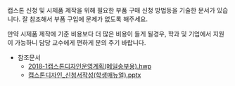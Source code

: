캡스톤 신청 및 시제품 제작을 위해 필요한 부품 구매 신청 방법등을 기술한 문서가 있습니다.
잘 참조해서 부품 구입에 문제가 없도록 해주세요.

만약 시제품 제작에 기준 비용보다 더 많은 비용이 들게 될경우, 학과 및 기업에서 지원이 가능하니 담당 교수에게 편하게 문의 주기 바랍니다.

 * 참조문서
    - [2018-1캡스톤디자인운영계획(메일송부용).hwp](https://github.com/jeonggunlee/Capstone-Design/blob/master/Reference/2018-1%EC%BA%A1%EC%8A%A4%ED%86%A4%EB%94%94%EC%9E%90%EC%9D%B8%EC%9A%B4%EC%98%81%EA%B3%84%ED%9A%8D(%EB%A9%94%EC%9D%BC%EC%86%A1%EB%B6%80%EC%9A%A9).hwp)
    - [캡스톤디자인_신청서작성(학생매뉴얼).pptx](https://github.com/jeonggunlee/Capstone-Design/blob/master/Reference/%EC%BA%A1%EC%8A%A4%ED%86%A4%EB%94%94%EC%9E%90%EC%9D%B8_%EC%8B%A0%EC%B2%AD%EC%84%9C%EC%9E%91%EC%84%B1(%ED%95%99%EC%83%9D%EB%A7%A4%EB%89%B4%EC%96%BC).pptx)
